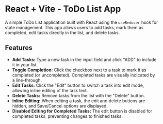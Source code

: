 # React + Vite - ToDo List App

A simple ToDo List application built with React using the `useReducer` hook for state management. This app allows users to add tasks, mark them as completed, edit tasks directly in the list, and delete tasks.

## Features

- **Add Tasks:** Type a new task in the input field and click "ADD" to include it in your list.
- **Toggle Completion:** Click the checkbox next to a task to mark it as completed (or uncompleted). Completed tasks are visually indicated by a line-through.
- **Edit Tasks:** Click the "Edit" button to switch a task into edit mode, allowing inline editing of the task text.
- **Delete Tasks:** Remove tasks from the list with the "Delete" button.
- **Inline Editing:** When editing a task, the edit and delete buttons are hidden, and Save/Cancel options are displayed.
- **Disabled Editing for Completed Tasks:** The edit button is disabled for completed tasks, preventing changes to finished tasks.
